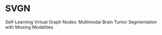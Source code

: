 # SVGN
Self-Learning Virtual Graph Nodes: Multimodal Brain Tumor Segmentation with Missing Modalities
